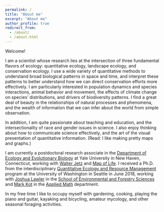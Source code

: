 ```yaml
---
permalink: /
title: "About me"
excerpt: "About me"
author_profile: true
redirect_from: 
  - /about/
  - /about.html
---
```


Welcome!

I am a scientist whose research lies at the intersection of three fundamental flavors of ecology: quantitative ecology, landscape ecology, and conservation ecology. I use a wide variety of quantitative methods to understand broad biological patterns in space and time, and interpret these patterns to better understand how we can direct conservation efforts more effectively. I am particularly interested in population dynamics and species interactions, animal behavior and movement, the effects of climate change on species’ distributions, and drivers of biodiversity patterns. I find a great deal of beauty in the relationships of natural processes and phenomena, and the wealth of information that we can infer about the world from simple observation.

In addition, I am quite passionate about teaching and education, and the intersectionality of race and gender issues in science. I also enjoy thinking about how to communicate science effectively, and the art of the visual presentation of quantitative information. (Read: I like making pretty maps and graphs.)

I am currently a postdoctoral research associate in the [Department of Ecology and Evolutionary Biology](https://eeb.yale.edu/) at Yale University in New Haven, Connecticut, working with [Walter Jetz](https://jetzlab.yale.edu/) and [Map of Life](https://mol.org/). I received a Ph.D. from the interdisciplinary [Quantitative Ecology and Resource Management](https://quantitative.uw.edu/graduate/degree-programs/) program at the University of Washington in Seattle in June 2018, working with [Joshua Lawler](http://depts.washington.edu/landecol/) in the [School of Environmental and Forestry Sciences](https://sefs.uw.edu/) and [Mark Kot](http://faculty.washington.edu/mkot/) in the [Applied Math](https://amath.washington.edu/) department.

In my free time I like to occupy myself with gardening, cooking, playing the piano and guitar, kayaking and bicycling, amateur mycology, and other seasonal foraging activities.